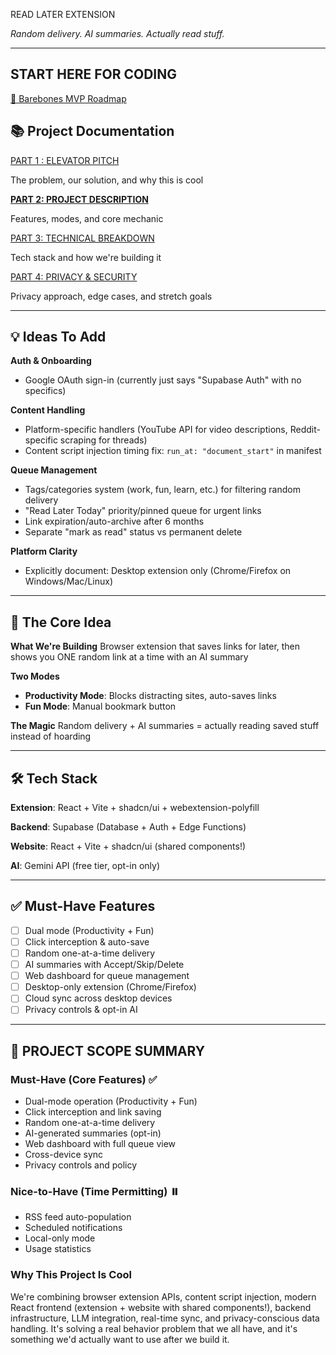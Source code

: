 READ LATER EXTENSION

*Random delivery. AI summaries. Actually read stuff.*

---

## START HERE FOR CODING

[🎯 Barebones MVP Roadmap](https://www.notion.so/Barebones-MVP-Roadmap-286598aa262f8024acbbed4d626de3f6?pvs=21)

## 📚 Project Documentation

[PART 1 : ELEVATOR PITCH](https://www.notion.so/PART-1-ELEVATOR-PITCH-286598aa262f80968842c76c4f898a0d?pvs=21)

The problem, our solution, and why this is cool

[**PART 2: PROJECT DESCRIPTION**](https://www.notion.so/PART-2-PROJECT-DESCRIPTION-286598aa262f8046a69fcd92ea30b5df?pvs=21)

Features, modes, and core mechanic

[PART 3: TECHNICAL BREAKDOWN](https://www.notion.so/PART-3-TECHNICAL-BREAKDOWN-286598aa262f800d888fc795b13d5a74?pvs=21)

Tech stack and how we're building it

[PART 4: PRIVACY & SECURITY](https://www.notion.so/PART-4-PRIVACY-SECURITY-286598aa262f8031849ad50f774a59e7?pvs=21)

Privacy approach, edge cases, and stretch goals

---

## 💡 Ideas To Add

**Auth & Onboarding**

- Google OAuth sign-in (currently just says "Supabase Auth" with no specifics)

**Content Handling**

- Platform-specific handlers (YouTube API for video descriptions, Reddit-specific scraping for threads)
- Content script injection timing fix: `run_at: "document_start"` in manifest

**Queue Management**

- Tags/categories system (work, fun, learn, etc.) for filtering random delivery
- "Read Later Today" priority/pinned queue for urgent links
- Link expiration/auto-archive after 6 months
- Separate "mark as read" status vs permanent delete

**Platform Clarity**

- Explicitly document: Desktop extension only (Chrome/Firefox on Windows/Mac/Linux)

---

## 🎯 The Core Idea

**What We're Building**
Browser extension that saves links for later, then shows you ONE random link at a time with an AI summary

**Two Modes**

- **Productivity Mode**: Blocks distracting sites, auto-saves links
- **Fun Mode**: Manual bookmark button

**The Magic**
Random delivery + AI summaries = actually reading saved stuff instead of hoarding

---

## 🛠️ Tech Stack

**Extension**: React + Vite + shadcn/ui + webextension-polyfill

**Backend**: Supabase (Database + Auth + Edge Functions)

**Website**: React + Vite + shadcn/ui (shared components!)

**AI**: Gemini API (free tier, opt-in only)

---

## ✅ Must-Have Features

- [ ]  Dual mode (Productivity + Fun)
- [ ]  Click interception & auto-save
- [ ]  Random one-at-a-time delivery
- [ ]  AI summaries with Accept/Skip/Delete
- [ ]  Web dashboard for queue management
- [ ]  Desktop-only extension (Chrome/Firefox)
- [ ]  Cloud sync across desktop devices
- [ ]  Privacy controls & opt-in AI

---

## 📌 PROJECT SCOPE SUMMARY

### Must-Have (Core Features) ✅

- Dual-mode operation (Productivity + Fun)
- Click interception and link saving
- Random one-at-a-time delivery
- AI-generated summaries (opt-in)
- Web dashboard with full queue view
- Cross-device sync
- Privacy controls and policy

### Nice-to-Have (Time Permitting) ⏸️

- RSS feed auto-population
- Scheduled notifications
- Local-only mode
- Usage statistics

### Why This Project Is Cool

We're combining browser extension APIs, content script injection, modern React frontend (extension + website with shared components!), backend infrastructure, LLM integration, real-time sync, and privacy-conscious data handling. It's solving a real behavior problem that we all have, and it's something we'd actually want to use after we build it.
